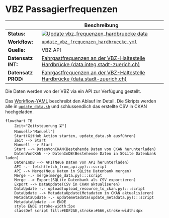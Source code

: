 VBZ Passagierfrequenzen
=======================

||Beschreibung|
|---|---|
|**Status:**|[![Update vbz_frequenzen_hardbruecke data](https://github.com/opendatazurich/opendatazurich.github.io/actions/workflows/update_vbz_frequenzen_hardbruecke.yml/badge.svg)](https://github.com/opendatazurich/opendatazurich.github.io/actions/workflows/update_vbz_frequenzen_hardbruecke.yml)|
|**Workflow:**|[`update_vbz_frequenzen_hardbruecke.yml`](https://github.com/opendatazurich/opendatazurich.github.io/blob/master/.github/workflows/update_vbz_frequenzen_hardbruecke.yml)|
|**Quelle:**| VBZ API
|**Datensatz INT:**|[Fahrgastfrequenzen an der VBZ-Haltestelle Hardbrücke (data.integ.stadt-zuerich.ch)](https://data.integ.stadt-zuerich.ch/dataset/vbz_frequenzen_hardbruecke)|
|**Datensatz PROD:**|[Fahrgastfrequenzen an der VBZ-Haltestelle Hardbrücke (data.stadt-zuerich.ch)](https://data.stadt-zuerich.ch/dataset/vbz_frequenzen_hardbruecke)|

Die Daten werden von der VBZ via ein API zur Verfügung gestellt.

Das [Workflow-YAML]([https://github.com/opendatazurich/opendatazurich.github.io/blob/master/.github/workflows/update_vbz_frequenzen_hardbruecke.yml) beschreibt den Ablauf im Detail.
Die Skripts werden alle in [`update_data.sh`](https://github.com/opendatazurich/opendatazurich.github.io/blob/master/automation/vbz_frequenzen_hardbruecke/update_data.sh) und schlussendlich das erstellte CSV in CKAN hochgeladen.

```mermaid
flowchart TB
    Zeit>"Zeitsteuerung ⌛️"]
    Manuell>"Manuell"]
    Start(GitHub Action starten, update_data.sh ausführen)
    Zeit --> Start
    Manuell --> Start
    Start --> DatenVonCKAN(Bestehende Daten von CKAN herunterladen)
    DatenVonCKAN --> DatenInDB(Bestehende Daten in SQLite Datenbank laden)
    DatenInDB --> API(Neue Daten von API herunterladen)
    API -.- fetch(fetch_from_api.py):::script
    API --> Merge(Neue Daten in SQLite Datenbank mergen)
    Merge -.- merge(merge_data.py):::script
    Merge --> Export(SQLite Datenbank als CSV exportieren)
    Export --> DataUpdate(CSV in CKAN aktualiseren)
    DataUpdate -.- upload(upload_resource_to_ckan.py):::script
    DataUpdate --> MetadataUpdate(Metadaten in CKAN aktualisieren)
    MetadataUpdate -.- updatemetadata(update_metadata.py):::script
    MetadataUpdate --> ENDE
    style ENDE stroke-width:5px
    classDef script fill:#EDF2AE,stroke:#666,stroke-width:4px
```

